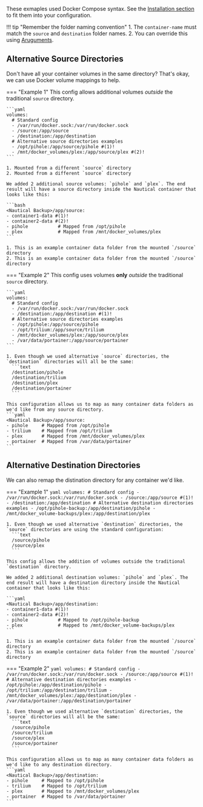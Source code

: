 These exmaples used Docker Compose syntax. See the [Installation section](../installation.md#docker-compose-example) to fit them into your configuration.

!!! tip "Remember the folder naming convention"
    1. The `container-name` must match the `source` and `destination` folder names.
    2. You can override this using [Aruguments](../arguments.md#override-source-directory).

## Alternative Source Directories
Don't have all your container volumes in the same directory? That's okay, we can use Docker volume mappings to help.


=== "Example 1"
    This config allows additional volumes *outside* the traditional `source` directory.

    ```yaml
    volumes:
      # Standard config
      - /var/run/docker.sock:/var/run/docker.sock
      - /source:/app/source
      - /destination:/app/destination
      # Alternative source directories examples
      - /opt/pihole:/app/source/pihole #(1)!
      - /mnt/docker_volumes/plex:/app/source/plex #(2)!
    ```

    1. Mounted from a different `source` directory
    2. Mounted from a different `source` directory

    We added 2 additional source volumes: `pihole` and `plex`. The end result will have a source directory inside the Nautical container that looks like this:

    ```bash
    <Nautical Backup>/app/source:
    - container1-data #(1)!
    - container2-data #(2)!
    - pihole           # Mapped from /opt/pihole
    - plex             # Mapped from /mnt/docker_volumes/plex
    ```

    1. This is an example container data folder from the mounted `/source` directory
    2. This is an example container data folder from the mounted `/source` directory

=== "Example 2"
    This config uses volumes __only__ *outside* the traditional `source` directory.

    ```yaml
    volumes:
      # Standard config
      - /var/run/docker.sock:/var/run/docker.sock
      - /destination:/app/destination #(1)!
      # Alternative source directories examples
      - /opt/pihole:/app/source/pihole
      - /opt/trilium:/app/source/trilium
      - /mnt/docker_volumes/plex:/app/source/plex
      - /var/data/portainer:/app/source/portainer
    ```

    1. Even though we used alternative `source` directories, the `destination` directories will all be the same:
      ```text
      /destination/pihole
      /destination/trilium
      /destination/plex
      /destination/portainer
      ```

    This configuration allows us to map as many container data folders as we'd like from any source directory.
    ```yaml
    <Nautical Backup>/app/source:
    - pihole     # Mapped from /opt/pihole
    - trilium    # Mapped from /opt/trilium
    - plex       # Mapped from /mnt/docker_volumes/plex
    - portainer  # Mapped from /var/data/portainer
    ```

## Alternative Destination Directories
We can also remap the distination directory for any container we'd like.


=== "Example 1"
    ```yaml
    volumes:
      # Standard config
      - /var/run/docker.sock:/var/run/docker.sock
      - /source:/app/source #(1)!
      - /destination:/app/destination
      # Alternative destination directories examples
      - /opt/pihole-backup:/app/destination/pihole
      - /mnt/docker_volume-backups/plex:/app/destination/plex
    ```

    1. Even though we used alternative `destination` directories, the `source` directories are using the standard configuration:
      ```text
      /source/pihole
      /source/plex
      ```

    This config allows the addition of volumes outside the traditional `destination` directory.

    We added 2 additional destination volumes: `pihole` and `plex`. The end result will have a destination directory inside the Nautical container that looks like this:

    ```yaml
    <Nautical Backup>/app/destination:
    - container1-data #(1)!
    - container2-data #(2)!
    - pihole           # Mapped to /opt/pihole-backup
    - plex             # Mapped to /mnt/docker_volume-backups/plex
    ```

    1. This is an example container data folder from the mounted `/source` directory
    2. This is an example container data folder from the mounted `/source` directory

=== "Example 2"
    ```yaml
    volumes:
      # Standard config
      - /var/run/docker.sock:/var/run/docker.sock
      - /source:/app/source #(1)!
      # Alternative destination directories examples
      - /opt/pihole:/app/destination/pihole
      - /opt/trilium:/app/destination/trilium
      - /mnt/docker_volumes/plex:/app/destination/plex
      - /var/data/portainer:/app/destination/portainer
    ```

    1. Even though we used alternative `destination` directories, the `source` directories will all be the same:
      ```text
      /source/pihole
      /source/trilium
      /source/plex
      /source/portainer
      ```

    This configuration allows us to map as many container data folders as we'd like to any destination directory.
    ```yaml
    <Nautical Backup>/app/destination:
    - pihole     # Mapped to /opt/pihole
    - trilium    # Mapped to /opt/trilium
    - plex       # Mapped to /mnt/docker_volumes/plex
    - portainer  # Mapped to /var/data/portainer
    ```